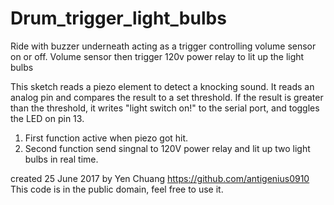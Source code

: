 # Drum_trigger_light_bulbs

   Ride with buzzer underneath acting as a trigger controlling volume sensor on or off. Volume sensor then trigger 120v power relay to lit   up the light bulbs
   
   This sketch reads a piezo element to detect a knocking sound.
   It reads an analog pin and compares the result to a set threshold.
   If the result is greater than the threshold, it writes
   "light switch on!" to the serial port, and toggles the LED on pin 13.

   1. First function active when piezo got hit.
   2. Second function send singnal to 120V power relay and lit up two light bulbs in real time.     

   created 25 June 2017
   by Yen Chuang <https://github.com/antigenius0910>
   This code is in the public domain, feel free to use it.
